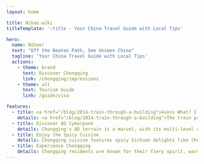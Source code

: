 ```yaml
---
layout: home

title: Nihao.wiki
titleTemplate: ':title - Your China Travel Guide with Local Tips'

hero:
  name: Nihao!
  text: "Off the Beaten Path, See Unseen China"
  tagline: 'Your China Travel Guide with Local Tips'
  actions:
    - theme: brand
      text: Discover Chongqing
      link: /chongqing/impressions
    - theme: alt
      text: Tourism Guide
      link: /guide/visa

features:
  - title: <a href="/blog/2014-train-through-a-building">Guess What? I Shot Train Through a Building In 2014</a>
    details: <a href="/blog/2014-train-through-a-building">The train passing through a building became an sensation in 2017, but I started filming short clips of it way back in 2014. At that time, I was still using an iPhone 4s...</a>
  - title: Discover 8D Cyberpunk
    details: Chongqing's 8D terrain is a marvel, with its multi-level architecture, winding roads, and intricate network of bridges and tunnels creating a labyrinthine cityscape that defies traditional spatial logic.
  - title: Enjoy the Spicy Cuisine
    details: Chongqing cuisine features spicy Sichuan delights like the iconic hotpot, bold Jianghu dishes, and the beloved Chongqing noodles, all packed with flavor and local character.
  - title: Experience Chongqing
    details: Chongqing residents are known for their fiery spirit, warm hospitality, and down-to-earth nature, embodying the vibrant and resilient soul of the city they call home.
---
```


<style>
:root {
  --vp-home-hero-name-color: transparent !important;
  --vp-home-hero-image-filter: blur(44px) !important;
}

@media (min-width: 640px) {
  :root {
    --vp-home-hero-image-filter: blur(56px) !important;;
  }
}

@media (min-width: 960px) {
  :root {
    --vp-home-hero-image-filter: blur(68px) !important;;
  }
}
</style>
